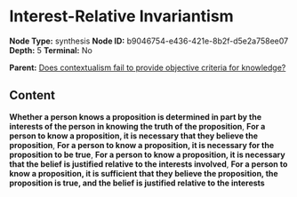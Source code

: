 # Interest-Relative Invariantism

**Node Type:** synthesis
**Node ID:** b9046754-e436-421e-8b2f-d5e2a758ee07
**Depth:** 5
**Terminal:** No

**Parent:** [Does contextualism fail to provide objective criteria for knowledge?](does-contextualism-fail-to-provide-objective-criteria-for-knowledge-antithesis-9f0ce41d-19c3-44bb-a4e4-296cb22e5e42.md)

## Content

**Whether a person knows a proposition is determined in part by the interests of the person in knowing the truth of the proposition**, **For a person to know a proposition, it is necessary that they believe the proposition**, **For a person to know a proposition, it is necessary for the proposition to be true**, **For a person to know a proposition, it is necessary that the belief is justified relative to the interests involved**, **For a person to know a proposition, it is sufficient that they believe the proposition, the proposition is true, and the belief is justified relative to the interests**
